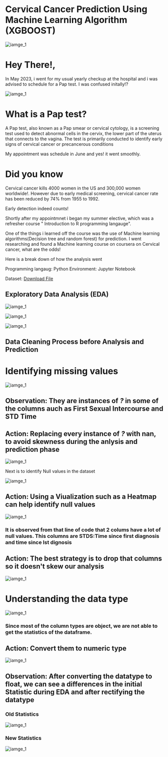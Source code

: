 # Cervical Cancer Prediction Using Machine Learning Algorithm (XGBOOST)
![iamge_1](./images/picture2.jpg)



# Hey There!,

In May 2023, i went for my usual yearly checkup at the hospital and i was advised to schedule for a Pap test. I was confused initally!?

![iamge_1](./images/picture3.jpg)

# What is a Pap test?

A Pap test, also known as a Pap smear or cervical cytology, is a screening test used to detect abnormal cells in the cervix, the lower part of the uterus that connects to the vagina. The test is primarily conducted to identify early signs of cervical cancer or precancerous conditions


My appointment was schedule in June and yes! it went smoothly.

# Did you know
Cervical cancer kills 4000 women in the US and 300,000 women worldwide!. However due to early medical screening, cervical cancer rate has been reduced by 74% from 1955 to 1992.

Early detection indeed counts!


Shortly after my appointmnet i began my summer elective, which was a refresher course " Introduction to R programming langauge". 

One of the things i learned off the course was the use of Machine learning algorithms(Decision tree and random forest) for prediction. I went researching and found a Machine learning course on coursera on Cervical cancer, what are the odds!

Here is a break down of how the analysis went

Programming langaug: Python
Environment: Jupyter Notebook



Dataset:  [Download File](https://raw.githubusercontent.com/Moyoshabz/Cervical_Cancer_Prediction/main/cervical_cancer.csv)


## Exploratory Data Analysis (EDA)

![iamge_1](./images/data1.png)

![iamge_1](./images/data4.png)

![iamge_1](./images/data5.png)


## Data Cleaning Process before Analysis and Prediction

# Identifying missing values

![iamge_1](./images/data10.png)

## Observation: They are instances of *?* in some of the columns auch as First Sexual Intercourse and STD Time

## Action: Replacing every instance of *?* with nan, to avoid skewness during the anlysis and prediction phase

![iamge_1](./images/data11.png)


Next is to identify Null values in the dataset

![iamge_1](./images/data12.png)


## Action: Using a Viualization such as a Heatmap can help identify null values 

![iamge_1](./images/data6.png)

### It is observed from that line of code that 2 colums have a lot of null values. This columns are STDS:Time since first diagnosis and time since lst dignosis

## Action: The best strategy is to drop that columns so it doesn't skew our analysis

![iamge_1](./images/data13.png)


# Understanding the data type

![iamge_1](./images/data1.png)

### Since most of the column types are object, we are not able to get the statistics of the dataframe. 

## Action: Convert them to numeric type

![iamge_1](./images/data14.png)


## Observation: After converting the datatype to float, we can see a differences in the initial Statistic during EDA and after rectifying the datatype

### Old Statistics

![iamge_1](./images/data5.png)

### New Statistics

![iamge_1](./images/data15.png)



